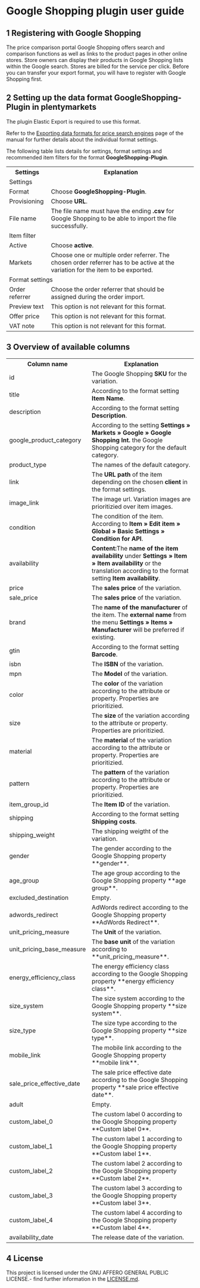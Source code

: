 
# Google Shopping plugin user guide

<div class="container-toc"></div>

## 1 Registering with Google Shopping

The price comparison portal Google Shopping offers search and comparison functions as well as links to the product pages in other online stores. Store owners can display their products in Google Shopping lists within the Google search. Stores are billed for the service per click.
Before you can transfer your export format, you will have to register with Google Shopping first.

## 2 Setting up the data format GoogleShopping-Plugin in plentymarkets

The plugin Elastic Export is required to use this format.

Refer to the [Exporting data formats for price search engines](https://knowledge.plentymarkets.com/en/basics/data-exchange/exporting-data#30) page of the manual for further details about the individual format settings.

The following table lists details for settings, format settings and recommended item filters for the format **GoogleShopping-Plugin**.

<table>
    <tr>
        <th>
            Settings
        </th>
        <th>
            Explanation
        </th>
    </tr>
    <tr>
        <td class="th" colspan="2">
            Settings
        </td>
    </tr>
    <tr>
        <td>
            Format
        </td>
        <td>
            Choose <b>GoogleShopping-Plugin</b>.
        </td>        
    </tr>
    <tr>
        <td>
            Provisioning
        </td>
        <td>
            Choose <b>URL</b>.
        </td>        
    </tr>
    <tr>
        <td>
            File name
        </td>
        <td>
            The file name must have the ending <b>.csv</b> for Google Shopping to be able to import the file successfully.
        </td>        
    </tr>
    <tr>
        <td class="th" colspan="2">
            Item filter
        </td>
    </tr>
    <tr>
        <td>
            Active
        </td>
        <td>
            Choose <b>active</b>.
        </td>        
    </tr>
    <tr>
        <td>
            Markets
        </td>
        <td>
            Choose one or multiple order referrer. The chosen order referrer has to be active at the variation for the item to be exported.
        </td>        
    </tr>
    <tr>
        <td class="th" colspan="2">
            Format settings
        </td>
    </tr>
    <tr>
        <td>
            Order referrer
        </td>
        <td>
            Choose the order referrer that should be assigned during the order import.
        </td>        
    </tr>
    <tr>
        <td>
            Preview text
        </td>
        <td>
            This option is not relevant for this format.
        </td>        
    </tr>
    <tr>
        <td>
            Offer price
        </td>
        <td>
            This option is not relevant for this format.
        </td>        
    </tr>
    <tr>
        <td>
            VAT note
        </td>
        <td>
            This option is not relevant for this format.
        </td>        
    </tr>
</table>

## 3 Overview of available columns

<table>
    <tr>
        <th>
            Column name
        </th>
        <th>
            Explanation
        </th>
    </tr>
    <tr>
		<td>
			id
		</td>
		<td>
			The Google Shopping <b>SKU</b> for the variation.
		</td>        
	</tr>
	<tr>
		<td>
			title
		</td>
		<td>
			According to the format setting <b>Item Name</b>.
		</td>        
	</tr>
	<tr>
		<td>
			description
		</td>
		<td>
			According to the format setting <b>Description</b>.
		</td>        
	</tr>
	<tr>
		<td>
			google_product_category
		</td>
		<td>
			According to the setting <b>Settings » Markets » Google » Google Shopping Int.</b> the Google Shopping category for the default category.
		</td>        
	</tr>
	<tr>
		<td>
			product_type
		</td>
		<td>
			The names of the default category.
		</td>        
	</tr>
	<tr>
		<td>
			link
		</td>
		<td>
			The <b>URL path</b> of the item depending on the chosen <b>client</b> in the format settings.
		</td>        
	</tr>
	<tr>
		<td>
			image_link
		</td>
		<td>
			The image url. Variation images are prioritizied over item images.
		</td>        
	</tr>
	<tr>
		<td>
			condition
		</td>
		<td>
			The condition of the item. According to <b>Item » Edit item » Global » Basic Settings » Condition for API</b>.
		</td>        
	</tr>
	<tr>
		<td>
			availability
		</td>
		<td>
			<b>Content:</b>The <b>name of the item availability</b> under <b>Settings » Item » Item availability</b> or the translation according to the format setting <b>Item availability</b>.
		</td>        
	</tr>
	<tr>
		<td>
			price
		</td>
		<td>
			The <b>sales price</b> of the variation.
		</td>        
	</tr>
	<tr>
		<td>
			sale_price
		</td>
		<td>
			The <b>sales price</b> of the variation.
		</td>        
	</tr>
	<tr>
		<td>
			brand
		</td>
		<td>
			The <b>name of the manufacturer</b> of the item. The <b>external name</b> from the menu <b>Settings » Items » Manufacturer</b> will be preferred if existing.
		</td>        
	</tr>
	<tr>
		<td>
			gtin
		</td>
		<td>
			According to the format setting <b>Barcode</b>.
		</td>        
	</tr>
	<tr>
		<td>
			isbn
		</td>
		<td>
			The <b>ISBN</b> of the variation.
		</td>        
	</tr>
	<tr>
		<td>
			mpn
		</td>
		<td>
			The <b>Model</b> of the variation.
		</td>        
	</tr>
	<tr>
		<td>
			color
		</td>
		<td>
			The <b>color</b> of the variation according to the attribute or property. Properties are prioritizied.
		</td>        
	</tr>
	<tr>
		<td>
			size
		</td>
		<td>
			The <b>size</b> of the variation according to the attribute or property. Properties are prioritizied.
		</td>        
	</tr>
	<tr>
		<td>
			material
		</td>
		<td>
			The <b>material</b> of the variation according to the attribute or property. Properties are prioritizied.
		</td>        
	</tr>
	<tr>
		<td>
			pattern
		</td>
		<td>
			The <b>pattern</b> of the variation according to the attribute or property. Properties are prioritizied.
		</td>        
	</tr>
	<tr>
		<td>
			item_group_id
		</td>
		<td>
			The <b>Item ID</b> of the variation.
		</td>        
	</tr>
	<tr>
		<td>
			shipping
		</td>
		<td>
			According to the format setting <b>Shipping costs</b>.
		</td>        
	</tr>
	<tr>
		<td>
			shipping_weight
		</td>
		<td>
			The shipping weigtht of the variation.
		</td>        
	</tr>
	<tr>
		<td>
			gender
		</td>
		<td>
			The gender according to the Google Shopping property **gender**.
		</td>        
	</tr>
	<tr>
		<td>
			age_group
		</td>
		<td>
			The age group according to the Google Shopping property **age group**.
		</td>        
	</tr>
	<tr>
		<td>
			excluded_destination
		</td>
		<td>
			Empty.
		</td>        
	</tr>
	<tr>
		<td>
			adwords_redirect
		</td>
		<td>
			AdWords redirect according to the Google Shopping property **AdWords Redirect**.
		</td>        
	</tr>
	<tr>
		<td>
			unit_pricing_measure
		</td>
		<td>
			The <b>Unit</b> of the variation.
		</td>        
	</tr>
	<tr>
		<td>
			unit_pricing_base_measure
		</td>
		<td>
			The <b>base unit</b> of the variation according to **unit_pricing_measure**.
		</td>        
	</tr>
	<tr>
		<td>
			energy_efficiency_class
		</td>
		<td>
			The energy efficiency class according to the Google Shopping property **energy efficiency class**.
		</td>        
	</tr>
	<tr>
		<td>
			size_system
		</td>
		<td>
			The size system according to the Google Shopping property **size system**.
		</td>        
	</tr>
	<tr>
		<td>
			size_type
		</td>
		<td>
			The size type according to the Google Shopping property **size type**.
		</td>        
	</tr>
	<tr>
		<td>
			mobile_link
		</td>
		<td>
			The mobile link according to the Google Shopping property **mobile link**.
		</td>        
	</tr>
	<tr>
		<td>
			sale_price_effective_date
		</td>
		<td>
			The sale price effective date according to the Google Shopping property **sale price effective date**.
		</td>        
	</tr>
	<tr>
		<td>
			adult
		</td>
		<td>
			Empty.
		</td>        
	</tr>
	<tr>
		<td>
			custom_label_0
		</td>
		<td>
			The custom label 0 according to the Google Shopping property **Custom label 0**.
		</td>        
	</tr>
	<tr>
		<td>
			custom_label_1
		</td>
		<td>
			The custom label 1 according to the Google Shopping property **Custom label 1**.
		</td>        
	</tr>
	<tr>
		<td>
			custom_label_2
		</td>
		<td>
			The custom label 2 according to the Google Shopping property **Custom label 2**.
		</td>        
	</tr>
	<tr>
		<td>
			custom_label_3
		</td>
		<td>
			The custom label 3 according to the Google Shopping property **Custom label 3**.
		</td>        
	</tr>
	<tr>
		<td>
			custom_label_4
		</td>
		<td>
			The custom label 4 according to the Google Shopping property **Custom label 4**.
		</td>        
	</tr>
	<tr>
		<td>
			availability_​date
		</td>
		<td>
			The release date of the variation.
		</td>        
	</tr>
</table>

## 4 License

This project is licensed under the GNU AFFERO GENERAL PUBLIC LICENSE.- find further information in the [LICENSE.md](https://github.com/plentymarkets/plugin-elastic-export-google-shopping/blob/master/LICENSE.md).
